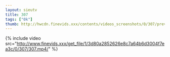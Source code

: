 ```yaml
--- 
layout: sieutv
title: 307
tags: ["0k"]
thumb: http://hwcdn.finevids.xxx/contents/videos_screenshots/0/307/preview.mp4.jpg
---
```

{% include video src="http://www.finevids.xxx/get_file/1/3d80a2852626e8c7a64b6d3004f7ea3c/0/307/307.mp4/" %} 
